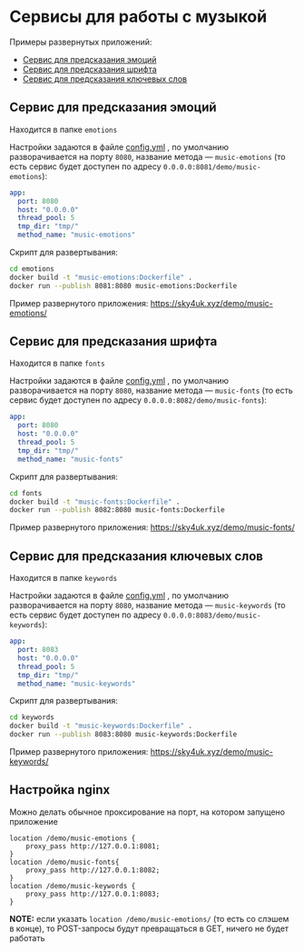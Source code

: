 # Сервисы для работы с музыкой

Примеры развернутых приложений:

- [Сервис для предсказания эмоций](https://sky4uk.xyz/demo/music-emotions/)
- [Сервис для предсказания шрифта](https://sky4uk.xyz/demo/music-fonts/)
- [Сервис для предсказания ключевых слов](https://sky4uk.xyz/demo/music-keywords/)

## Сервис для предсказания эмоций

Находится в папке `emotions`

Настройки задаются в
файле [config.yml](https://github.com/NikolayZakharevich/music-keywords/blob/master/emotions/config.yml)
, по умолчанию разворачивается на порту `8080`, название метода — `music-emotions` (то есть сервис будет доступен по
адресу `0.0.0.0:8081/demo/music-emotions`):

```yaml
app:
  port: 8080
  host: "0.0.0.0"
  thread_pool: 5
  tmp_dir: "tmp/"
  method_name: "music-emotions"
```

Скрипт для развертывания:

```sh
cd emotions
docker build -t "music-emotions:Dockerfile" .
docker run --publish 8081:8080 music-emotions:Dockerfile
```

Пример развернутого приложения: <https://sky4uk.xyz/demo/music-emotions/>

## Сервис для предсказания шрифта

Находится в папке `fonts`

Настройки задаются в
файле [config.yml](https://github.com/NikolayZakharevich/music-keywords/blob/master/fonts/config.yml)
, по умолчанию разворачивается на порту `8080`, название метода — `music-fonts` (то есть сервис будет доступен по
адресу `0.0.0.0:8082/demo/music-fonts`):

```yaml
app:
  port: 8080
  host: "0.0.0.0"
  thread_pool: 5
  tmp_dir: "tmp/"
  method_name: "music-fonts"
```

Скрипт для развертывания:

```sh
cd fonts
docker build -t "music-fonts:Dockerfile" .
docker run --publish 8082:8080 music-fonts:Dockerfile
```

Пример развернутого приложения: <https://sky4uk.xyz/demo/music-fonts/>

## Сервис для предсказания ключевых слов

Находится в папке `keywords` 

Настройки задаются в
файле [config.yml](https://github.com/NikolayZakharevich/music-keywords/blob/master/keywords/config.yml)
, по умолчанию разворачивается на порту `8080`, название метода — `music-keywords` (то есть сервис будет доступен по
адресу `0.0.0.0:8083/demo/music-keywords`):

```yaml
app:
  port: 8083
  host: "0.0.0.0"
  thread_pool: 5
  tmp_dir: "tmp/"
  method_name: "music-keywords"
```

Скрипт для развертывания:

```sh
cd keywords
docker build -t "music-keywords:Dockerfile" .
docker run --publish 8083:8080 music-keywords:Dockerfile
```

Пример развернутого приложения: <https://sky4uk.xyz/demo/music-keywords/>

## Настройка nginx

Можно делать обычное проксирование на порт, на котором запущено приложение

```nginx
location /demo/music-emotions {
    proxy_pass http://127.0.0.1:8081;
}
location /demo/music-fonts{
    proxy_pass http://127.0.0.1:8082;
}
location /demo/music-keywords {
    proxy_pass http://127.0.0.1:8083;
}
```

**NOTE:** если указать `location /demo/music-emotions/` (то есть со слэшем в конце), то POST-запросы будут превращаться
в GET, ничего не будет работать 